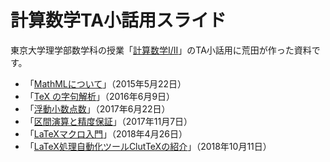 # 計算数学TA小話用スライド
東京大学理学部数学科の授業「[計算数学I/II](https://sites.google.com/g.ecc.u-tokyo.ac.jp/kspage)」のTA小話用に荒田が作った資料です。

- 「[MathMLについて](https://github.com/minoki/ks-slide/blob/master/mathml/keisansugaku-mathml.pdf)」（2015年5月22日）
- 「[TeX の字句解析](https://github.com/minoki/ks-slide/blob/master/tex-token/tex-token.pdf)」（2016年6月9日）
- 「[浮動小数点数](https://github.com/minoki/ks-slide/blob/master/floating-point/floating-point.pdf)」（2017年6月22日）
- 「[区間演算と精度保証](https://github.com/minoki/ks-slide/blob/master/interval-arithmetic/interval-arithmetic.pdf)」（2017年11月7日）
- 「[LaTeXマクロ入門](https://github.com/minoki/ks-slide/blob/master/latex-macro/latex-macro.pdf)」（2018年4月26日）
- 「[LaTeX処理自動化ツールClutTeXの紹介](https://github.com/minoki/ks-slide/blob/master/cluttex/cluttex.pdf)」（2018年10月11日）
